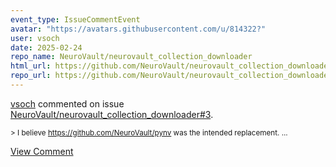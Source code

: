 ```yaml
---
event_type: IssueCommentEvent
avatar: "https://avatars.githubusercontent.com/u/814322?"
user: vsoch
date: 2025-02-24
repo_name: NeuroVault/neurovault_collection_downloader
html_url: https://github.com/NeuroVault/neurovault_collection_downloader/pull/3
repo_url: https://github.com/NeuroVault/neurovault_collection_downloader
---
```


<a href='https://github.com/vsoch' target='_blank'>vsoch</a> commented on issue <a href='https://github.com/NeuroVault/neurovault_collection_downloader/pull/3' target='_blank'>NeuroVault/neurovault_collection_downloader#3</a>.

<small>>  I believe https://github.com/NeuroVault/pynv was the intended replacement....</small>

<a href='https://github.com/NeuroVault/neurovault_collection_downloader/pull/3' target='_blank'>View Comment</a>